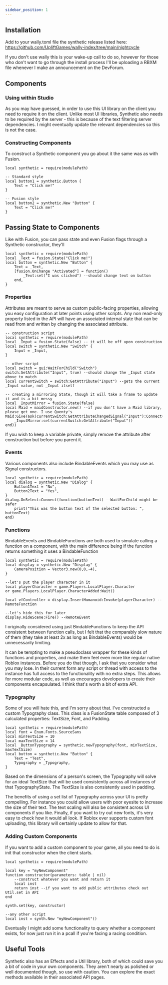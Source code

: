 ```yaml
---
sidebar_position: 1
---
```


## Installation
Add to your wally.toml file the synthetic release listed here: https://github.com/UpliftGames/wally-index/tree/main/nightcycle

If you don't use wally this is your wake-up call to do so, however for those who don't want to go through the install process I'll be uploading a RBXM file whenever I make an announcement on the DevForum.


## Components

### Using within Studio
As you may have guessed, in order to use this UI library on the client you need to require it on the client. Unlike most UI libraries, Synthetic also needs to be required by the server - this is because of the text filtering server dependencies. I might eventually update the relevant dependencies so this is not the case.

### Constructing Components
To construct a Synthetic component you go about it the same was as with Fusion.

	local synthetic = require(modulePath)

	-- Standard style
	local button1 = synthetic.Button {
		Text = "Click me!"
	}

	-- Fusion style
	local button2 = synthetic.New "Button" {
		Text = "Click me!"
	}

## Passing State to Components
Like with Fusion, you can pass state and even Fusion flags through a Synthetic constructor, they'll

	local synthetic = require(modulePath)
	local _Text = fusion.State("Click me!")
	local button = synthetic.New "Button" {
		Text = _Text,
		[fusion.OnChange "Activated"] = function()
			_Text:set("I was clicked") --should change text on button
		end,
	}

### Properties
Attributes are meant to serve as custom public-facing properties, allowing you easy configuration at later points using other scripts. Any non read-only property listed in the API will have an associated internal state that can be read from and written by changing the associated attribute.

	-- construction script
	local synthetic = require(modulePath)
	local _Input = fusion.State(false) -- it will be off upon construction
	local switch = synthetic.New "Switch" {
		Input = _Input,
	}

	-- other script
	local switch = gui:WaitForChild("Switch")
	switch:SetAttribute("Input", true) --should change the _Input state above to match
	local currentSwitch = switch:GetAttribute("Input") --gets the current _Input value, not _Input itself

	-- creating a mirroring State, though it will take a frame to update it and is a bit messy
	local _InputMirror = fusion.State(false)
	local Maid = maidConstructor.new() --if you don't have a Maid library, please get one. I use Quenty's
	Maid:GiveTask(currentSwitch:GetAttributeChangedSignal("Input"):Connect(function(val)
		_InputMirror:set(currentSwitch:GetAttribute("Input"))
	end))


If you wish to keep a variable private, simply remove the attribute after construction but before you parent it.

### Events
Various components also include BindableEvents which you may use as Signal constructors.

	local synthetic = require(modulePath)
	local dialog = synthetic.New "Dialog" {
		Button1Text = "No",
		Button2Text = "Yes",
	}
	dialog.OnSelect:Connect(function(buttonText) --WaitForChild might be safer
		print("This was the button text of the selected button: ", buttonText)
	end)

### Functions
BindableEvents and BindableFunctions are both used to simulate calling a function on a component, with the main difference being if the function returns something it uses a BindableFunction

	local synthetic = require(modulePath)
	local display = synthetic.New "Display" {
		CameraPosition = Vector3.new(0,0,-4),
	}

	--let's put the player character in it
	local playerCharacter = game.Players.LocalPlayer.Character
	or game.Players.LocalPlayer.CharacterAdded:Wait()

	local vfController = display.InsertHumanoid:Invoke(playerCharacter) --RemoteFunction

	--let's hide this for later
	display.HideScene:Fire() --RemoteEvent

I originally considered using just BindableFunctions to keep the API consistent between function calls, but I felt that the comparably slow nature of them (they take at least 2x as long as BindableEvents) would be unnecessarily limiting.

It can be tempting to make a pseudoclass wrapper for these kinds of functions and properties, and make them feel even more like regular native Roblox instances. Before you do that though, I ask that you consider what you may lose. In their current form any script or thread with access to the instance has full access to the functionality with no extra steps. This allows for more modular code, as well as encourages developers to create their components encapsulated. I think that's worth a bit of extra API.

### Typography
Some of you will hate this, and I'm sorry about that. I've constructed a custom Typography class. This class is a FusionState table composed of 3 calculated properties: TextSize, Font, and Padding.

	local synthetic = require(modulePath)
	local font = Enum.Fonts.SourceSans
	local minTextSize = 10
	local maxTextSize = 14
	local _ButtonTypography = synthetic.newTypography(font, minTextSize, maxTextSize)
	local button = synthetic.New "Button" {
		Text = "Test",
		Typography = _Typography,
	}

Based on the dimensions of a person's screen, the Typography will solve for an ideal TextSize that will be used consistently across all instances of that TypographyState. The TextSize is also consistently used in padding.

The benefits of using a set list of Typography across your UI is pretty compelling. For instance you could allow users with poor eyesite to increase the size of their text. The text scaling will also be consistent across UI components if you like. Finally, if you want to try out new fonts, it's very easy to check how it would all look. If Roblox ever supports custom font uploading, this library will certainly update to allow for that.

### Adding Custom Components
If you want to add a custom component to your game, all you need to do is init that constructor when the client starts.

	local synthetic = require(modulePath)

	local key = "myNewComponent"
	function constructor(parameters: table | nil)
		--construct whatever you want and return it
		local inst
		return inst --if you want to add public attributes check out Util.set in API
	end

	synth.set(key, constructor)

	--any other script
	local inst = synth.New "myNewComponent"()

Eventually I might add some functionality to query whether a component exists, for now just run it in a pcall if you're facing a racing condition.

## Useful Tools
Synthetic also has an Effects and a Util library, both of which could save you a bit of code in your own components. They aren't nearly as polished or well documented though, so use with caution. You can explore the exact methods available in their associated API pages.